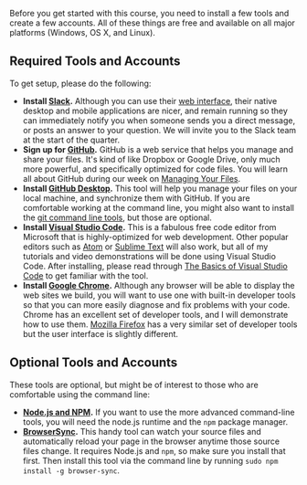 Before you get started with this course, you need to install a few tools and create a few accounts. All of these things are free and available on all major platforms (Windows, OS X, and Linux).

## Required Tools and Accounts

To get setup, please do the following:

- **Install [Slack](https://slack.com/downloads).** Although you can use their [web interface](https://infxwebwin17.slack.com/messages/general/), their native desktop and mobile applications are nicer, and remain running so they can immediately notify you when someone sends you a direct message, or posts an answer to your question. We will invite you to the Slack team at the start of the quarter.
- **Sign up for [GitHub](https://github.com/join).** GitHub is a web service that helps you manage and share your files. It's kind of like Dropbox or Google Drive, only much more powerful, and specifically optimized for code files. You will learn all about GitHub during our week on [Managing Your Files](../managing-files/).
- **Install [GitHub Desktop](https://desktop.github.com/).** This tool will help you manage your files on your local machine, and synchronize them with GitHub. If you are comfortable working at the command line, you might also want to install the [git command line tools](https://git-scm.com/downloads), but those are optional.
- **Install [Visual Studio Code](https://code.visualstudio.com/).** This is a fabulous free code editor from Microsoft that is highly-optimized for web development. Other popular editors such as [Atom](https://atom.io/) or [Sublime Text](http://www.sublimetext.com/) will also work, but all of my tutorials and video demonstrations will be done using Visual Studio Code. After installing, please read through [The Basics of Visual Studio Code](https://code.visualstudio.com/docs/editor/codebasics) to get familiar with the tool.
- **Install [Google Chrome](https://www.google.com/chrome/).** Although any browser will be able to display the web sites we build, you will want to use one with built-in developer tools so that you can more easily diagnose and fix problems with your code. Chrome has an excellent set of developer tools, and I will demonstrate how to use them. [Mozilla Firefox](https://www.mozilla.org/en-US/firefox/new/) has a very similar set of developer tools but the user interface is slightly different.

## Optional Tools and Accounts

These tools are optional, but might be of interest to those who are comfortable using the command line:

- **[Node.js and NPM](https://nodejs.org/en/download/).** If you want to use the more advanced command-line tools, you will need the node.js runtime and the `npm` package manager.
- **[BrowserSync](https://www.browsersync.io/).** This handy tool can watch your source files and automatically reload your page in the browser anytime those source files change. It requires Node.js and `npm`, so make sure you install that first. Then install this tool via the command line by running `sudo npm install -g browser-sync`.
